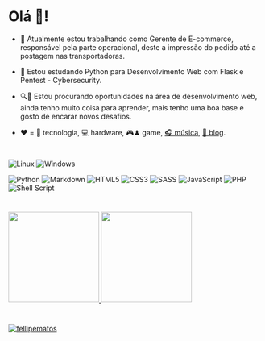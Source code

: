 # Olá 👋!


- 🔭 Atualmente estou trabalhando como Gerente de E-commerce, responsável pela parte operacional, deste a impressão do pedido até a postagem nas transportadoras.

- 🌱 Estou estudando Python para Desenvolvimento Web com Flask e Pentest - Cybersecurity. 

- 🔍💼 Estou procurando oportunidades na área de desenvolvimento web, ainda tenho muito coisa para aprender, mais tenho uma boa base e gosto de encarar novos desafios. 

- ❤️ = 🚀 tecnologia, 💻 hardware, 🎮♟ game, [🎧 música](https://open.spotify.com/user/12158181244?si=f0f5a477616d4c2e), [📝 blog](https://www.tabnews.com.br/fellipematos).

#
![Linux](https://img.shields.io/badge/Linux-FCC624?style=for-the-badge&logo=linux&logoColor=black)
![Windows](https://img.shields.io/badge/Windows-0078D6?style=for-the-badge&logo=windows&logoColor=white)


![Python](https://img.shields.io/badge/python-3670A0?style=for-the-badge&logo=python&logoColor=ffdd54)
![Markdown](https://img.shields.io/badge/markdown-%23000000.svg?style=for-the-badge&logo=markdown&logoColor=white)
![HTML5](https://img.shields.io/badge/html5-%23E34F26.svg?style=for-the-badge&logo=html5&logoColor=white)
![CSS3](https://img.shields.io/badge/css3-%231572B6.svg?style=for-the-badge&logo=css3&logoColor=white)
![SASS](https://img.shields.io/badge/SASS-hotpink.svg?style=for-the-badge&logo=SASS&logoColor=white)
![JavaScript](https://img.shields.io/badge/javascript-%23323330.svg?style=for-the-badge&logo=javascript&logoColor=%23F7DF1E)
![PHP](https://img.shields.io/badge/php-%23777BB4.svg?style=for-the-badge&logo=php&logoColor=white)
![Shell Script](https://img.shields.io/badge/shell_script-%23121011.svg?style=for-the-badge&logo=gnu-bash&logoColor=white)

#
<div>
<a href="https://github.com/fellipematos">
<img height="180em" src="https://github-readme-stats.vercel.app/api/top-langs/?username=fellipematos&layout=compact&langs_count=7&theme=dracula"/>
<img height="180em" src="https://github-readme-stats.vercel.app/api?username=fellipematos&show_icons=true&theme=dracula&include_all_commits=true&count_private=true"/>
</div>

  #
  <p align="left"> <img src="https://komarev.com/ghpvc/?username=fellipematos" alt="fellipematos" /> </p>
